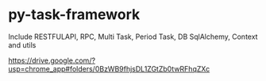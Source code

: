 py-task-framework
=================

Include RESTFULAPI, RPC, Multi Task, Period Task, DB SqlAlchemy, Context and utils

https://drive.google.com/?usp=chrome_app#folders/0BzWB9fhjsDL1ZGtZb0twRFhqZXc
